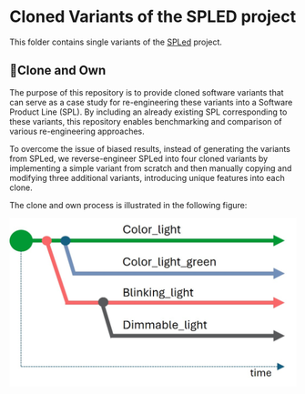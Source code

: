 # Cloned Variants of the SPLED project

This folder contains single variants of the [SPLed](https://github.com/avengineers/SPLed) project.

## 🤖Clone and Own

The purpose of this repository is to provide cloned software variants that can serve as a case study for re-engineering these variants into a Software Product Line (SPL). By including an already existing SPL corresponding to these variants, this repository enables benchmarking and comparison of various re-engineering approaches.

To overcome the issue of biased results, instead of generating the variants from SPLed, we reverse-engineer SPLed into four cloned variants by implementing a simple variant from scratch and then manually copying and modifying three additional variants, introducing unique features into each clone.

The clone and own process is illustrated in the following figure:

![Clone-And-Own SPLed](/doc/_figures/Clone-and-Own_SPLed.jpg)

